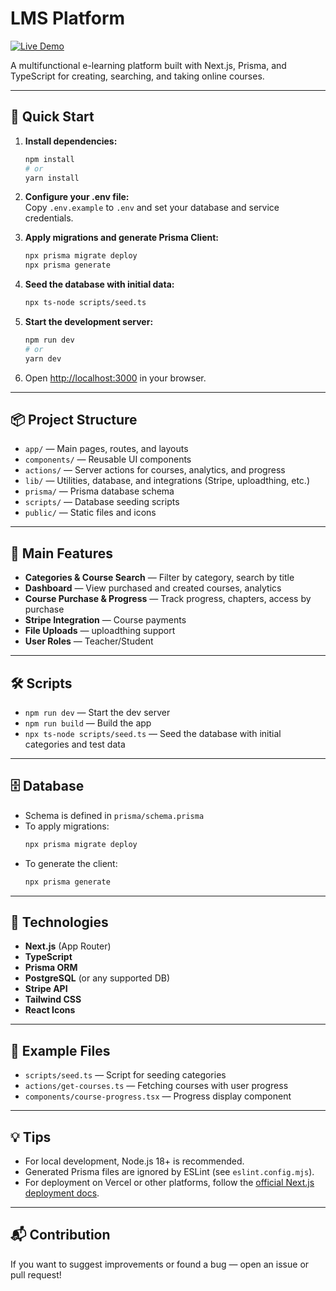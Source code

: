 # LMS Platform

[![Live Demo](https://img.shields.io/badge/Live%20Demo-Online-green)](https://lms-platform-sandy.vercel.app/)

A multifunctional e-learning platform built with Next.js, Prisma, and TypeScript for creating, searching, and taking online courses.

---

## 🚀 Quick Start

1. **Install dependencies:**

   ```bash
   npm install
   # or
   yarn install
   ```

2. **Configure your .env file:**  
   Copy `.env.example` to `.env` and set your database and service credentials.

3. **Apply migrations and generate Prisma Client:**

   ```bash
   npx prisma migrate deploy
   npx prisma generate
   ```

4. **Seed the database with initial data:**

   ```bash
   npx ts-node scripts/seed.ts
   ```

5. **Start the development server:**

   ```bash
   npm run dev
   # or
   yarn dev
   ```

6. Open [http://localhost:3000](http://localhost:3000) in your browser.

---

## 📦 Project Structure

- `app/` — Main pages, routes, and layouts
- `components/` — Reusable UI components
- `actions/` — Server actions for courses, analytics, and progress
- `lib/` — Utilities, database, and integrations (Stripe, uploadthing, etc.)
- `prisma/` — Prisma database schema
- `scripts/` — Database seeding scripts
- `public/` — Static files and icons

---

## 🧩 Main Features

- **Categories & Course Search** — Filter by category, search by title
- **Dashboard** — View purchased and created courses, analytics
- **Course Purchase & Progress** — Track progress, chapters, access by purchase
- **Stripe Integration** — Course payments
- **File Uploads** — uploadthing support
- **User Roles** — Teacher/Student

---

## 🛠️ Scripts

- `npm run dev` — Start the dev server
- `npm run build` — Build the app
- `npx ts-node scripts/seed.ts` — Seed the database with initial categories and test data

---

## 🗄️ Database

- Schema is defined in `prisma/schema.prisma`
- To apply migrations:
  ```bash
  npx prisma migrate deploy
  ```
- To generate the client:
  ```bash
  npx prisma generate
  ```

---

## 📝 Technologies

- **Next.js** (App Router)
- **TypeScript**
- **Prisma ORM**
- **PostgreSQL** (or any supported DB)
- **Stripe API**
- **Tailwind CSS**
- **React Icons**

---

## 📂 Example Files

- `scripts/seed.ts` — Script for seeding categories
- `actions/get-courses.ts` — Fetching courses with user progress
- `components/course-progress.tsx` — Progress display component

---

## 💡 Tips

- For local development, Node.js 18+ is recommended.
- Generated Prisma files are ignored by ESLint (see `eslint.config.mjs`).
- For deployment on Vercel or other platforms, follow the [official Next.js deployment docs](https://nextjs.org/docs/app/building-your-application/deploying).

---

## 📬 Contribution

If you want to suggest improvements or found a bug — open an issue or pull request!

